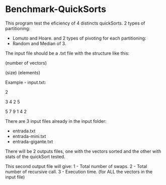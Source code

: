 # Benchmark-QuickSorts
This program test the eficiency of 4 distincts quickSorts.
2 types of partitioning:
- Lomuto and Hoare. 
and 2 types of pivoting for each partitioning: 
- Random and Median of 3.

The input file should be a .txt file with the structure like this:

(number of vectors) 

(size)  (elements)

Example - input.txt: 

2 

3 4 2 5 

5 7 9 1 4 2

There are 3 input files already in the input folder:
- entrada.txt
- entrada-mini.txt
- entrada-gigante.txt

There will be 2 outputs files, one with the vectors sorted 
and the other with stats of the quickSort tested.

This second output file will give: 
1 - Total number of swaps.
2 - Total number of recursive call.
3 - Execution time. (for ALL the vectors in the input file)
